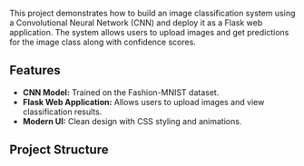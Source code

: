 
This project demonstrates how to build an image classification system using a Convolutional Neural Network (CNN) and deploy it as a Flask web application. The system allows users to upload images and get predictions for the image class along with confidence scores.

## Features
- **CNN Model:** Trained on the Fashion-MNIST dataset.
- **Flask Web Application:** Allows users to upload images and view classification results.
- **Modern UI:** Clean design with CSS styling and animations.

## Project Structure
